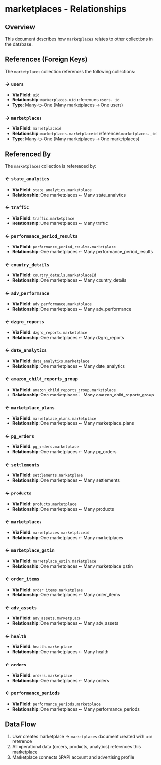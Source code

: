 # marketplaces - Relationships

## Overview

This document describes how `marketplaces` relates to other collections in the database.

## References (Foreign Keys)

The `marketplaces` collection references the following collections:

### → `users`

- **Via Field**: `uid`
- **Relationship**: `marketplaces.uid` references `users._id`
- **Type**: Many-to-One (Many marketplaces → One users)

### → `marketplaces`

- **Via Field**: `marketplaceid`
- **Relationship**: `marketplaces.marketplaceid` references `marketplaces._id`
- **Type**: Many-to-One (Many marketplaces → One marketplaces)

## Referenced By

The `marketplaces` collection is referenced by:

### ← `state_analytics`

- **Via Field**: `state_analytics.marketplace`
- **Relationship**: One marketplaces ← Many state_analytics

### ← `traffic`

- **Via Field**: `traffic.marketplace`
- **Relationship**: One marketplaces ← Many traffic

### ← `performance_period_results`

- **Via Field**: `performance_period_results.marketplace`
- **Relationship**: One marketplaces ← Many performance_period_results

### ← `country_details`

- **Via Field**: `country_details.marketplaceId`
- **Relationship**: One marketplaces ← Many country_details

### ← `adv_performance`

- **Via Field**: `adv_performance.marketplace`
- **Relationship**: One marketplaces ← Many adv_performance

### ← `dzgro_reports`

- **Via Field**: `dzgro_reports.marketplace`
- **Relationship**: One marketplaces ← Many dzgro_reports

### ← `date_analytics`

- **Via Field**: `date_analytics.marketplace`
- **Relationship**: One marketplaces ← Many date_analytics

### ← `amazon_child_reports_group`

- **Via Field**: `amazon_child_reports_group.marketplace`
- **Relationship**: One marketplaces ← Many amazon_child_reports_group

### ← `marketplace_plans`

- **Via Field**: `marketplace_plans.marketplace`
- **Relationship**: One marketplaces ← Many marketplace_plans

### ← `pg_orders`

- **Via Field**: `pg_orders.marketplace`
- **Relationship**: One marketplaces ← Many pg_orders

### ← `settlements`

- **Via Field**: `settlements.marketplace`
- **Relationship**: One marketplaces ← Many settlements

### ← `products`

- **Via Field**: `products.marketplace`
- **Relationship**: One marketplaces ← Many products

### ← `marketplaces`

- **Via Field**: `marketplaces.marketplaceid`
- **Relationship**: One marketplaces ← Many marketplaces

### ← `marketplace_gstin`

- **Via Field**: `marketplace_gstin.marketplace`
- **Relationship**: One marketplaces ← Many marketplace_gstin

### ← `order_items`

- **Via Field**: `order_items.marketplace`
- **Relationship**: One marketplaces ← Many order_items

### ← `adv_assets`

- **Via Field**: `adv_assets.marketplace`
- **Relationship**: One marketplaces ← Many adv_assets

### ← `health`

- **Via Field**: `health.marketplace`
- **Relationship**: One marketplaces ← Many health

### ← `orders`

- **Via Field**: `orders.marketplace`
- **Relationship**: One marketplaces ← Many orders

### ← `performance_periods`

- **Via Field**: `performance_periods.marketplace`
- **Relationship**: One marketplaces ← Many performance_periods

## Data Flow

1. User creates marketplace → `marketplaces` document created with `uid` reference
2. All operational data (orders, products, analytics) references this marketplace
3. Marketplace connects SPAPI account and advertising profile

